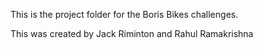 This is the project folder for the Boris Bikes challenges.

This was created by Jack Riminton and Rahul Ramakrishna
